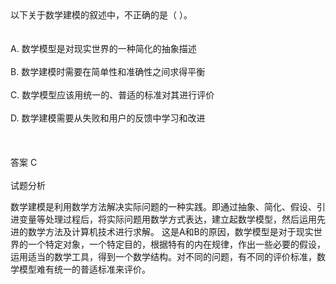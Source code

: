 <div class="detail lh2">以下关于数学建模的叙述中，不正确的是（  ）。<br/><br/><br/>A. 数学模型是对现实世界的一种简化的抽象描述<br/><br/>B. 数学建模时需要在简单性和准确性之间求得平衡<br/><br/>C. 数学模型应该用统一的、普适的标准对其进行评价<br/><br/>D. 数学建模需要从失败和用户的反馈中学习和改进<br/><br/><br/><br/>答案 C<br/><br/>试题分析<br/><p>数学建模是利用数学方法解决实际问题的一种实践。即通过抽象、简化、假设、引进变量等处理过程后，将实际问题用数学方式表达，建立起数学模型，然后运用先进的数学方法及计算机技术进行求解。 这是A和B的原因，数学模型是对于现实世界的一个特定对象，一个特定目的，根据特有的内在规律，作出一些必要的假设，运用适当的数学工具，得到一个数学结构。对不同的问题，有不同的评价标准，数学模型难有统一的普适标准来评价。</p><p><br/></p></div>